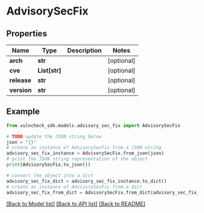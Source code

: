 # AdvisorySecFix


## Properties

Name | Type | Description | Notes
------------ | ------------- | ------------- | -------------
**arch** | **str** |  | [optional] 
**cve** | **List[str]** |  | [optional] 
**release** | **str** |  | [optional] 
**version** | **str** |  | [optional] 

## Example

```python
from vulncheck_sdk.models.advisory_sec_fix import AdvisorySecFix

# TODO update the JSON string below
json = "{}"
# create an instance of AdvisorySecFix from a JSON string
advisory_sec_fix_instance = AdvisorySecFix.from_json(json)
# print the JSON string representation of the object
print(AdvisorySecFix.to_json())

# convert the object into a dict
advisory_sec_fix_dict = advisory_sec_fix_instance.to_dict()
# create an instance of AdvisorySecFix from a dict
advisory_sec_fix_from_dict = AdvisorySecFix.from_dict(advisory_sec_fix_dict)
```
[[Back to Model list]](../README.md#documentation-for-models) [[Back to API list]](../README.md#documentation-for-api-endpoints) [[Back to README]](../README.md)



